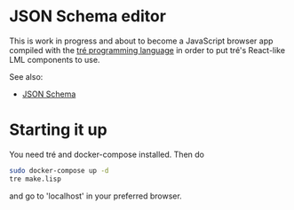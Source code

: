 JSON Schema editor
==================

This is work in progress and about to become a JavaScript browser app compiled
with the [tré programming language](https://github.com/SvenMichaelKlose/tre/)
in order to put tré's React-like LML components to use.

See also:

- [JSON Schema](http://json-schema.org)

# Starting it up

You need tré and docker-compose installed.  Then do

~~~sh
sudo docker-compose up -d
tre make.lisp
~~~

and go to 'localhost' in your preferred browser.
